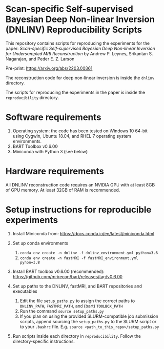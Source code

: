 # Scan-specific Self-supervised Bayesian Deep Non-linear Inversion (DNLINV) Reproducibility Scripts

This repository contains scripts for reproducing the experiments for the paper: *Scan-specific Self-supervised Bayesian Deep Non-linear Inversion for Undersampled MRI Reconstruction* by Andrew P. Leynes, Srikantan S. Nagarajan, and Peder E. Z. Larson

Pre-print: https://arxiv.org/abs/2203.00361

The reconstruction code for deep non-linear inversion is inside the `dnlinv` directory.

The scripts for reproducing the experiments in the paper is inside the `reproducibility` directory.

# Software requirements

1. Operating system: the code has been tested on Windows 10 64-bit using Cygwin, Ubuntu 18.04, and RHEL 7 operating system environments.
2. BART Toolbox v0.6.00
3. Miniconda with Python 3 (see below)

# Hardware requirements

All DNLINV reconstruction code requires an NVIDIA GPU with at least 8GB of GPU memory. At least 32GB of RAM is recommended.



# Setup instructions for reproducible experiments

1. Install Miniconda from: https://docs.conda.io/en/latest/miniconda.html

2. Set up conda environments
    1. `conda env create -n dnlinv -f dnlinv_environment.yml python=3.6`
    2. `conda env create -n fastMRI -f fastMRI_environment.yml pyhon=3.8`
3. Install BART toolbox v0.6.00 (recommended): https://github.com/mrirecon/bart/releases/tag/v0.6.00
4. Set up paths to the DNLINV, fastMRI, and BART repositories and executables
    1. Edit the file `setup_paths.py` to assign the correct paths to `DNLINV_PATH`, `FASTMRI_PATH`, and (bart) `TOOLBOX_PATH`
    2. Run the command `source setup_paths.py`
    3. If you plan on using the provided SLURM-compatible job submission scripts, append sourcing the `setup_paths.py` to
       the SLURM script or to your `.bashrc` file. E.g. `source <path_to_this_repo>/setup_paths.py`

5. Run scripts inside each directory in `reproducibility`. Follow the directory-specific instructions.



